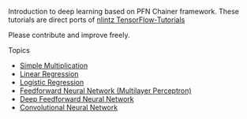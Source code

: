 Introduction to deep learning based on PFN Chainer framework. These
tutorials are direct ports of [nlintz
TensorFlow-Tutorials](https://github.com/nlintz/TensorFlow-Tutorials)

Please contribute and improve freely.

Topics
- [Simple Multiplication](https://github.com/surfertas/chainer-tutorials/blob/master/00_multiply.py)
- [Linear Regression](https://github.com/surfertas/chainer-tutorials/blob/master/01_linear_regression.py)
- [Logistic Regression](https://github.com/surfertas/chainer-tutorials/blob/master/02_logistic_regression.py)
- [Feedforward Neural Network (Multilayer Perceptron)](https://github.com/surfertas/chainer-tutorials/blob/master/03_net.py)
- [Deep Feedforward Neural Network](https://github.com/surfertas/chainer-tutorials/blob/master/04_modern_net.py)
- [Convolutional Neural Network](https://github.com/surfertas/chainer-tutorials/blob/master/05_convolutional_net.py)
